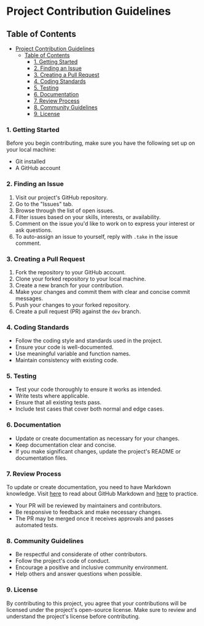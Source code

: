 # Project Contribution Guidelines

## Table of Contents

- [Project Contribution Guidelines](#project-contribution-guidelines)
  - [Table of Contents](#table-of-contents)
    - [1. Getting Started](#1-getting-started)
    - [2. Finding an Issue](#2-finding-an-issue)
    - [3. Creating a Pull Request](#3-creating-a-pull-request)
    - [4. Coding Standards](#4-coding-standards)
    - [5. Testing](#5-testing)
    - [6. Documentation](#6-documentation)
    - [7. Review Process](#7-review-process)
    - [8. Community Guidelines](#8-community-guidelines)
    - [9. License](#9-license)

### 1. Getting Started

Before you begin contributing, make sure you have the following set up on your local machine:

- Git installed
- A GitHub account

### 2. Finding an Issue

1. Visit our project's GitHub repository.
2. Go to the "Issues" tab.
3. Browse through the list of open issues.
4. Filter issues based on your skills, interests, or availability.
5. Comment on the issue you'd like to work on to express your interest or ask questions.
6. To auto-assign an issue to yourself, reply with `.take` in the issue comment.

### 3. Creating a Pull Request

1. Fork the repository to your GitHub account.
2. Clone your forked repository to your local machine.
3. Create a new branch for your contribution.
4. Make your changes and commit them with clear and concise commit messages.
5. Push your changes to your forked repository.
6. Create a pull request (PR) against the `dev` branch.

### 4. Coding Standards

- Follow the coding style and standards used in the project.
- Ensure your code is well-documented.
- Use meaningful variable and function names.
- Maintain consistency with existing code.

### 5. Testing

- Test your code thoroughly to ensure it works as intended.
- Write tests where applicable.
- Ensure that all existing tests pass.
- Include test cases that cover both normal and edge cases.

### 6. Documentation

- Update or create documentation as necessary for your changes.
- Keep documentation clear and concise.
- If you make significant changes, update the project's README or documentation files.

### 7. Review Process

To update or create documentation, you need to have Markdown knowledge.
Visit [here](https://docs.github.com/en/get-started/writing-on-github/getting-started-with-writing-and-formatting-on-github/basic-writing-and-formatting-syntax) to read about GitHub Markdown and [here](https://www.markdowntutorial.com/) to practice.

- Your PR will be reviewed by maintainers and contributors.
- Be responsive to feedback and make necessary changes.
- The PR may be merged once it receives approvals and passes automated tests.

### 8. Community Guidelines

- Be respectful and considerate of other contributors.
- Follow the project's code of conduct.
- Encourage a positive and inclusive community environment.
- Help others and answer questions when possible.

### 9. License

By contributing to this project, you agree that your contributions will be licensed under the project's open-source license. Make sure to review and understand the project's license before contributing.